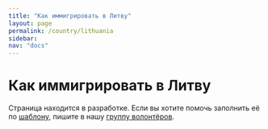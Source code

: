 ```yaml
---
title: "Как иммигрировать в Литву"
layout: page
permalink: /country/lithuania
sidebar:
nav: "docs"
---
```


# Как иммигрировать в Литву

Страница находится в разработке. Если вы хотите помочь заполнить её по [шаблону](/template), пишите в нашу [группу волонтёров](https://t.me/+FHi3FnJaoWJkMDAx).
